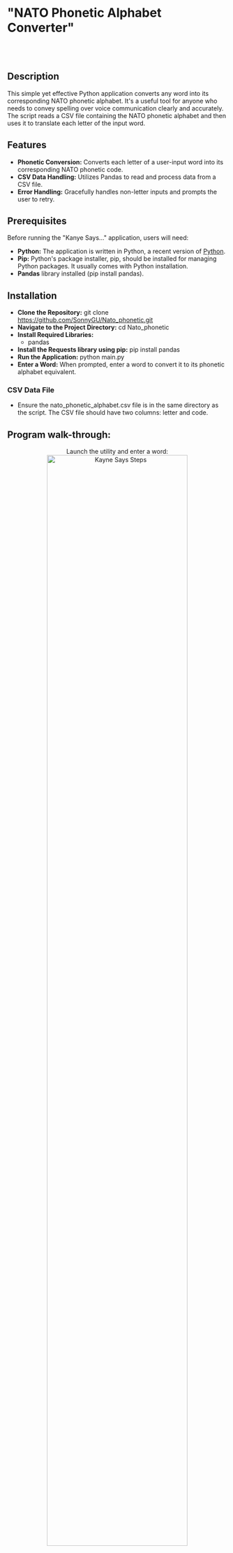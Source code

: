 <h1>"NATO Phonetic Alphabet Converter"</h1>
<br />
</br>

<h2>Description</h2>
This simple yet effective Python application converts any word into its corresponding NATO phonetic alphabet. 
It's a useful tool for anyone who needs to convey spelling over voice communication clearly and accurately. 
The script reads a CSV file containing the NATO phonetic alphabet and then uses it to translate each letter of the input word.
<br />


<h2>Features</h2>

- **Phonetic Conversion:** Converts each letter of a user-input word into its corresponding NATO phonetic code.
- **CSV Data Handling:** Utilizes Pandas to read and process data from a CSV file.
- **Error Handling:** Gracefully handles non-letter inputs and prompts the user to retry.

<h2>Prerequisites </h2>
Before running the "Kanye Says..." application, users will need:

+ **Python:** The application is written in Python, a recent version of [Python](https://www.python.org/downloads/).
+ **Pip:** Python's package installer, pip, should be installed for managing Python packages. It usually comes with Python installation.
+ **Pandas** library installed (pip install pandas).

<h2>Installation</h2>

- **Clone the Repository:** git clone https://github.com/SonnyGU/Nato_phonetic.git
-  **Navigate to the Project Directory:** cd Nato_phonetic
-  **Install Required Libraries:**
    - pandas
  - **Install the Requests library using pip:** pip install pandas
- **Run the Application:** python main.py
- **Enter a Word:** When prompted, enter a word to convert it to its phonetic alphabet equivalent.
<h3>CSV Data File</h3>

- Ensure the nato_phonetic_alphabet.csv file is in the same directory as the script. The CSV file should have two columns: letter and code.

<h2>Program walk-through:</h2>

<p align="center">
Launch the utility and enter a word: <br/>
<img src="https://i.imgur.com/DSEdVyz.png" height="80%" width="80%" alt="Kayne Says Steps"/>
<br />
<br />


<!--
 ```diff
- text in red
+ text in green
! text in orange
# text in gray
@@ text in purple (and bold)@@
```
--!>
